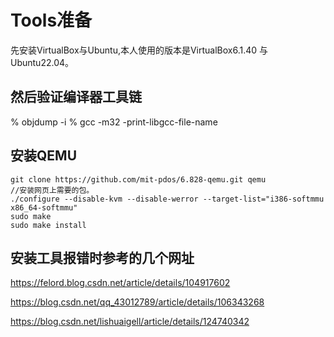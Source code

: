 # Tools准备
先安装VirtualBox与Ubuntu,本人使用的版本是VirtualBox6.1.40 与 Ubuntu22.04。

## 然后验证编译器工具链
% objdump -i
% gcc -m32 -print-libgcc-file-name

## 安装QEMU
```language
git clone https://github.com/mit-pdos/6.828-qemu.git qemu
//安装网页上需要的包。
./configure --disable-kvm --disable-werror --target-list="i386-softmmu x86_64-softmmu"
sudo make
sudo make install
```

## 安装工具报错时参考的几个网址
https://felord.blog.csdn.net/article/details/104917602

https://blog.csdn.net/qq_43012789/article/details/106343268

https://blog.csdn.net/lishuaigell/article/details/124740342
